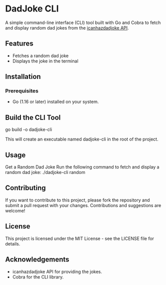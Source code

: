 # DadJoke CLI

A simple command-line interface (CLI) tool built with Go and Cobra to fetch and display random dad jokes from the [icanhazdadjoke API](https://icanhazdadjoke.com/).

## Features

- Fetches a random dad joke
- Displays the joke in the terminal

## Installation

### Prerequisites

- Go (1.16 or later) installed on your system.

## Build the CLI Tool

go build -o dadjoke-cli

This will create an executable named dadjoke-cli in the root of the project.

## Usage

 Get a Random Dad Joke
 Run the following command to fetch and display a random dad joke:
  ./dadjoke-cli random
## Contributing

If you want to contribute to this project, please fork the repository and submit a pull request with your changes. Contributions and suggestions are welcome!

## License

This project is licensed under the MIT License - see the LICENSE file for details.

## Acknowledgements

- icanhazdadjoke API for providing the jokes.
- Cobra for the CLI library.




